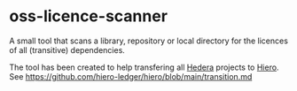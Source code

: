 # oss-licence-scanner

A small tool that scans a library, repository or local directory for the licences of all (transitive) dependencies.

The tool has been created to help transfering all [Hedera](https://hedera.com) projects to [Hiero](https://hiero.org).
See https://github.com/hiero-ledger/hiero/blob/main/transition.md
